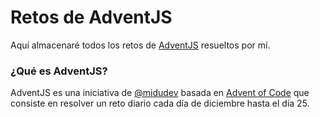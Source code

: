 # Retos de AdventJS

Aquí almacenaré todos los retos de [AdventJS](https://adventjs.dev) resueltos por mí.

### ¿Qué es AdventJS?
AdventJS es una iniciativa de [@midudev](https://github.com/midudev) basada en [Advent of Code](https://adventofcode.com/) que consiste en resolver un reto diario cada día de diciembre hasta el día 25.